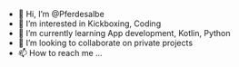 - 👋 Hi, I’m @Pferdesalbe
- 👀 I’m interested in Kickboxing, Coding
- 🌱 I’m currently learning App development, Kotlin, Python
- 💞️ I’m looking to collaborate on private projects
- 📫 How to reach me ...

<!---
Pferdesalbe/Pferdesalbe is a ✨ special ✨ repository because its `README.md` (this file) appears on your GitHub profile.
You can click the Preview link to take a look at your changes.
--->
